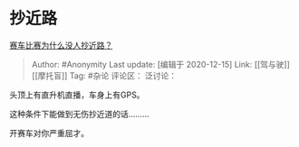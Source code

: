 # 抄近路
[赛车比赛为什么没人抄近路？](https://www.zhihu.com/question/360534339/answer/1218098629)

> Author: #Anonymity
> Last update: [编辑于 2020-12-15]
> Link: [[驾与驶]] [[摩托盲]]
> Tag: #杂论
> 评论区：
> 泛讨论：

头顶上有直升机直播，车身上有GPS。

这种条件下能做到无伤抄近道的话………

开赛车对你严重屈才。
